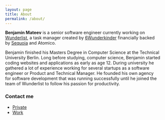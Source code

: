 ```yaml
---
layout: page
title: About
permalink: /about/
---
```


**Benjamin Mateev** is a senior software engineer currently working on [Wunderlist](https://www.wunderlist.com), a task manager created by [6Wunderkinder](https://www.6wunderkinder.com) financially backed by [Sequoia](https://www.sequoiacap.com/) and Atomico.

Benjamin finished his Masters Degree in Computer Science at the Technical University Berlin. Long before studying, computer science, Benjamin started coding websites and applications as early as age 12. During university he gathered a lot of experience working for several startups as a software engineer or Product and Technical Manager. He founded his own agency for software development that was running successfully until he joined the team of Wunderlist to follow his passion for productivity.

### Contact me

- [Private](mailto:benmateev@gmail.com)
- [Work](mailto:benjamin@6wunderkinder.com)
